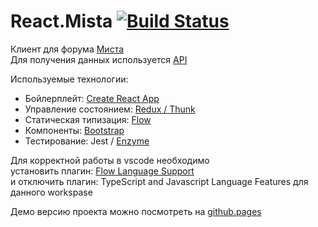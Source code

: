# React.Mista [![Build Status](https://api.travis-ci.org/a-sitnikov/react.mista.svg?branch=master)](https://travis-ci.org/a-sitnikov/react.mista)

Клиент для форума [Миста](https://www.forum.mista.ru)<br>
Для получения данных используется [API](https://wiki.mista.ru/doku.php?id=life:forum:ajax-api)<br>

Используемые технологии:
* Бойлерплейт:  [Create React App](https://github.com/facebookincubator/create-react-app)
* Управление состоянием: [Redux / Thunk](https://github.com/reduxjs/redux-thunk)
* Статическая типизация: [Flow](https://flowtype.org/)
* Компоненты: [Bootstrap](https://react-bootstrap.github.io/)
* Тестирование: Jest / [Enzyme](https://airbnb.io/enzyme/)

Для корректной работы в vscode необходимо<br>
установить плагин: [Flow Language Support](https://marketplace.visualstudio.com/items?itemName=flowtype.flow-for-vscode)<br>
и отключить плагин: TypeScript and Javascript Language Features для данного workspase

Демо версию проекта можно посмотреть на [github.pages](https://a-sitnikov.github.io/react.mista/)